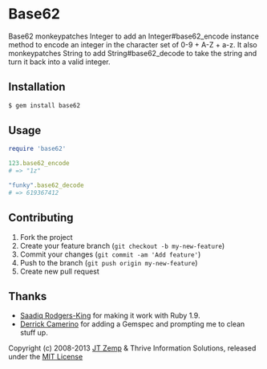 # Base62

Base62 monkeypatches Integer to add an Integer#base62_encode instance method to encode an integer in the character set of 0-9 + A-Z + a-z. It also monkeypatches String to add String#base62_decode to take the string and turn it back into a valid integer.

## Installation

```bash
$ gem install base62
```

## Usage

```ruby
require 'base62'

123.base62_encode
# => "1z"

"funky".base62_decode
# => 619367412
```

## Contributing

1. Fork the project
2. Create your feature branch (`git checkout -b my-new-feature`)
3. Commit your changes (`git commit -am 'Add feature'`)
4. Push to the branch (`git push origin my-new-feature`)
5. Create new pull request

## Thanks

* [Saadiq Rodgers-King](http://github.com/saadiq) for making it work with Ruby 1.9.
* [Derrick Camerino](https://github.com/robustdj) for adding a Gemspec and prompting me to clean stuff up.

Copyright (c) 2008-2013 [JT Zemp](https://github.com/jtzemp) & Thrive Information Solutions, released under the [MIT License](https://github.com/jtzemp/base62/blog/master/LICENSE.txt)